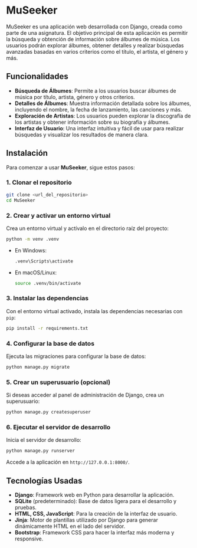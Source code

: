 
# MuSeeker

MuSeeker es una aplicación web desarrollada con Django, creada como parte de una asignatura. El objetivo principal de esta aplicación es permitir la búsqueda y obtención de información sobre álbumes de música. Los usuarios podrán explorar álbumes, obtener detalles y realizar búsquedas avanzadas basadas en varios criterios como el título, el artista, el género y más.

## Funcionalidades

- **Búsqueda de Álbumes**: Permite a los usuarios buscar álbumes de música por título, artista, género y otros criterios.
- **Detalles de Álbumes**: Muestra información detallada sobre los álbumes, incluyendo el nombre, la fecha de lanzamiento, las canciones y más.
- **Exploración de Artistas**: Los usuarios pueden explorar la discografía de los artistas y obtener información sobre su biografía y álbumes.
- **Interfaz de Usuario**: Una interfaz intuitiva y fácil de usar para realizar búsquedas y visualizar los resultados de manera clara.

## Instalación

Para comenzar a usar **MuSeeker**, sigue estos pasos:

### 1. Clonar el repositorio

```bash
git clone <url_del_repositorio>
cd MuSeeker
```

### 2. Crear y activar un entorno virtual

Crea un entorno virtual y actívalo en el directorio raíz del proyecto:

```bash
python -m venv .venv
```

- En Windows:
  ```bash
  .venv\Scripts\activate
  ```
- En macOS/Linux:
  ```bash
  source .venv/bin/activate
  ```

### 3. Instalar las dependencias

Con el entorno virtual activado, instala las dependencias necesarias con `pip`:

```bash
pip install -r requirements.txt
```

### 4. Configurar la base de datos

Ejecuta las migraciones para configurar la base de datos:

```bash
python manage.py migrate
```

### 5. Crear un superusuario (opcional)

Si deseas acceder al panel de administración de Django, crea un superusuario:

```bash
python manage.py createsuperuser
```

### 6. Ejecutar el servidor de desarrollo

Inicia el servidor de desarrollo:

```bash
python manage.py runserver
```

Accede a la aplicación en `http://127.0.0.1:8000/`.

## Tecnologías Usadas

- **Django**: Framework web en Python para desarrollar la aplicación.
- **SQLite** (predeterminado): Base de datos ligera para el desarrollo y pruebas.
- **HTML, CSS, JavaScript**: Para la creación de la interfaz de usuario.
- **Jinja**: Motor de plantillas utilizado por Django para generar dinámicamente HTML en el lado del servidor.
- **Bootstrap**: Framework CSS para hacer la interfaz más moderna y responsive.

